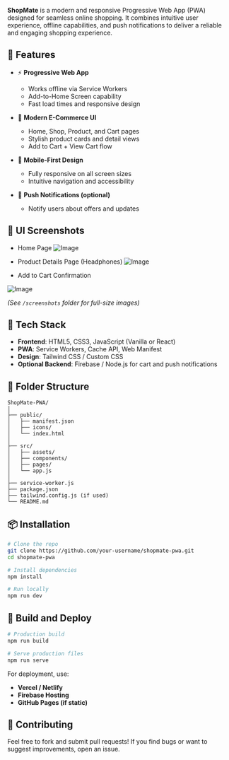 **ShopMate** is a modern and responsive Progressive Web App (PWA) designed for seamless online shopping. It combines intuitive user experience, offline capabilities, and push notifications to deliver a reliable and engaging shopping experience.

## 🚀 Features

* ⚡ **Progressive Web App**

  * Works offline via Service Workers
  * Add-to-Home Screen capability
  * Fast load times and responsive design

* 🛒 **Modern E-Commerce UI**

  * Home, Shop, Product, and Cart pages
  * Stylish product cards and detail views
  * Add to Cart + View Cart flow

* 📱 **Mobile-First Design**

  * Fully responsive on all screen sizes
  * Intuitive navigation and accessibility

* 🔔 **Push Notifications (optional)**

  * Notify users about offers and updates

## 📸 UI Screenshots

* Home Page
![Image](https://github.com/user-attachments/assets/213391a7-b91e-413d-bd40-c91dd235f07f)

* Product Details Page (Headphones)
![Image](https://github.com/user-attachments/assets/7e2ade81-7ff0-432b-a7c6-ff5ccb62fca8)

* Add to Cart Confirmation

![Image](https://github.com/user-attachments/assets/ec0bf2c2-cc10-415a-83b3-a40e6f2ea1ca)


*(See `/screenshots` folder for full-size images)*

## 🧱 Tech Stack

* **Frontend**: HTML5, CSS3, JavaScript (Vanilla or React)
* **PWA**: Service Workers, Cache API, Web Manifest
* **Design**: Tailwind CSS / Custom CSS
* **Optional Backend**: Firebase / Node.js for cart and push notifications

## 📁 Folder Structure

```
ShopMate-PWA/
│
├── public/
│   ├── manifest.json
│   ├── icons/
│   └── index.html
│
├── src/
│   ├── assets/
│   ├── components/
│   ├── pages/
│   └── app.js
│
├── service-worker.js
├── package.json
├── tailwind.config.js (if used)
└── README.md
```

## 📦 Installation

```bash
# Clone the repo
git clone https://github.com/your-username/shopmate-pwa.git
cd shopmate-pwa

# Install dependencies
npm install

# Run locally
npm run dev
```

## 🔧 Build and Deploy

```bash
# Production build
npm run build

# Serve production files
npm run serve
```

For deployment, use:

* **Vercel / Netlify**
* **Firebase Hosting**
* **GitHub Pages (if static)**

## 🧠 Contributing

Feel free to fork and submit pull requests! If you find bugs or want to suggest improvements, open an issue.
